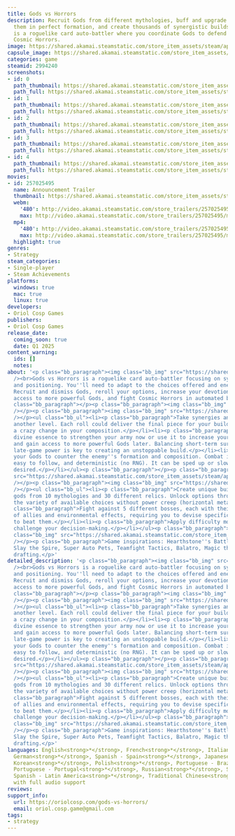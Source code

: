 ```yaml
---
title: Gods vs Horrors
description: Recruit Gods from different mythologies, buff and upgrade them, arrange
  them in perfect formation, and create thousands of synergistic builds! Gods vs Horrors
  is a roguelike card auto-battler where you coordinate Gods to defend the Earth against
  Cosmic Horrors.
image: https://shared.akamai.steamstatic.com/store_item_assets/steam/apps/2994240/header.jpg?t=1730815392
capsule_image: https://shared.akamai.steamstatic.com/store_item_assets/steam/apps/2994240/e87dc02c5c7ff56dff6ced356723b7faa3e7dc5a/capsule_231x87.jpg?t=1730815392
categories: game
steamid: 2994240
screenshots:
- id: 0
  path_thumbnail: https://shared.akamai.steamstatic.com/store_item_assets/steam/apps/2994240/ss_aa4ac719b2e21e592e83f9679c5a6f51e5e07e46.600x338.jpg?t=1730815392
  path_full: https://shared.akamai.steamstatic.com/store_item_assets/steam/apps/2994240/ss_aa4ac719b2e21e592e83f9679c5a6f51e5e07e46.1920x1080.jpg?t=1730815392
- id: 1
  path_thumbnail: https://shared.akamai.steamstatic.com/store_item_assets/steam/apps/2994240/ss_e60bc778a856a1a67c0c83938e2dd760b0dec60d.600x338.jpg?t=1730815392
  path_full: https://shared.akamai.steamstatic.com/store_item_assets/steam/apps/2994240/ss_e60bc778a856a1a67c0c83938e2dd760b0dec60d.1920x1080.jpg?t=1730815392
- id: 2
  path_thumbnail: https://shared.akamai.steamstatic.com/store_item_assets/steam/apps/2994240/ss_a5bd28199f1b2089870da7712d970c06f5f0df9b.600x338.jpg?t=1730815392
  path_full: https://shared.akamai.steamstatic.com/store_item_assets/steam/apps/2994240/ss_a5bd28199f1b2089870da7712d970c06f5f0df9b.1920x1080.jpg?t=1730815392
- id: 3
  path_thumbnail: https://shared.akamai.steamstatic.com/store_item_assets/steam/apps/2994240/ss_1c8ef6276a2e52a921abad6f9a24c6c9998f64b7.600x338.jpg?t=1730815392
  path_full: https://shared.akamai.steamstatic.com/store_item_assets/steam/apps/2994240/ss_1c8ef6276a2e52a921abad6f9a24c6c9998f64b7.1920x1080.jpg?t=1730815392
- id: 4
  path_thumbnail: https://shared.akamai.steamstatic.com/store_item_assets/steam/apps/2994240/ss_b142fd470603b74d3eca032c6cb7da7ca19e6e13.600x338.jpg?t=1730815392
  path_full: https://shared.akamai.steamstatic.com/store_item_assets/steam/apps/2994240/ss_b142fd470603b74d3eca032c6cb7da7ca19e6e13.1920x1080.jpg?t=1730815392
movies:
- id: 257025495
  name: Announcement Trailer
  thumbnail: https://shared.akamai.steamstatic.com/store_item_assets/steam/apps/257025495/df778721b9a7325409271f6ef7af4a8a2f5410be/movie_600x337.jpg?t=1730795879
  webm:
    '480': http://video.akamai.steamstatic.com/store_trailers/257025495/movie480_vp9.webm?t=1730795879
    max: http://video.akamai.steamstatic.com/store_trailers/257025495/movie_max_vp9.webm?t=1730795879
  mp4:
    '480': http://video.akamai.steamstatic.com/store_trailers/257025495/movie480.mp4?t=1730795879
    max: http://video.akamai.steamstatic.com/store_trailers/257025495/movie_max.mp4?t=1730795879
  highlight: true
genres:
- Strategy
steam_categories:
- Single-player
- Steam Achievements
platforms:
  windows: true
  mac: true
  linux: true
developers:
- Oriol Cosp Games
publishers:
- Oriol Cosp Games
release_date:
  coming_soon: true
  date: Q1 2025
content_warning:
  ids: []
  notes:
about: '<p class="bb_paragraph"><img class="bb_img" src="https://shared.akamai.steamstatic.com/store_item_assets/steam/apps/2994240/extras/roguelike_card_auto-battler.png?t=1730815392"
  /><br>Gods vs Horrors is a roguelike card auto-battler focusing on synergies, scaling,
  and positioning. You''ll need to adapt to the choices offered and enemy compositions.
  Recruit and dismiss Gods, reroll your options, increase your devotion level to get
  access to more powerful Gods, and fight Cosmic Horrors in automated battles.</p><p
  class="bb_paragraph"></p><p class="bb_paragraph"><img class="bb_img" src="https://shared.akamai.steamstatic.com/store_item_assets/steam/apps/2994240/extras/loop_gif_2.gif?t=1730815392"
  /></p><p class="bb_paragraph"><img class="bb_img" src="https://shared.akamai.steamstatic.com/store_item_assets/steam/apps/2994240/extras/all_decisions_matter.png?t=1730815392"
  /></p><ul class="bb_ul"><li><p class="bb_paragraph">Take synergies and scaling to
  another level. Each roll could deliver the final piece for your build or enable
  a crazy change in your composition.</p></li><li><p class="bb_paragraph">Spend your
  divine essence to strengthen your army now or use it to increase your devotion level
  and gain access to more powerful Gods later. Balancing short-term survival with
  late-game power is key to creating an unstoppable build.</p></li><li><p class="bb_paragraph">Position
  your Gods to counter the enemy''s formation and composition. Combat is automatic,
  easy to follow, and deterministic (no RNG). It can be sped up or slowed down as
  desired.</p></li></ul><p class="bb_paragraph"></p><p class="bb_paragraph"><img class="bb_img"
  src="https://shared.akamai.steamstatic.com/store_item_assets/steam/apps/2994240/extras/big_number_gif_2.gif?t=1730815392"
  /></p><p class="bb_paragraph"><img class="bb_img" src="https://shared.akamai.steamstatic.com/store_item_assets/steam/apps/2994240/extras/endless_variety.png?t=1730815392"
  /></p><ul class="bb_ul"><li><p class="bb_paragraph">Create unique builds with 165
  gods from 10 mythologies and 30 different relics. Unlock options through play, increasing
  the variety of available choices without power creep (horizontal meta-progression).</p></li><li><p
  class="bb_paragraph">Fight against 5 different bosses, each with their own cast
  of allies and environmental effects, requiring you to devise specific strategies
  to beat them.</p></li><li><p class="bb_paragraph">Apply difficulty modifiers to
  challenge your decision-making.</p></li></ul><p class="bb_paragraph"></p><p class="bb_paragraph"><img
  class="bb_img" src="https://shared.akamai.steamstatic.com/store_item_assets/steam/apps/2994240/extras/variety_2.gif?t=1730815392"
  /></p><p class="bb_paragraph">Game inspirations: Hearthstone''s Battlegrounds mode,
  Slay the Spire, Super Auto Pets, Teamfight Tactics, Balatro, Magic the Gathering
  drafting.</p>'
detailed_description: '<p class="bb_paragraph"><img class="bb_img" src="https://shared.akamai.steamstatic.com/store_item_assets/steam/apps/2994240/extras/roguelike_card_auto-battler.png?t=1730815392"
  /><br>Gods vs Horrors is a roguelike card auto-battler focusing on synergies, scaling,
  and positioning. You''ll need to adapt to the choices offered and enemy compositions.
  Recruit and dismiss Gods, reroll your options, increase your devotion level to get
  access to more powerful Gods, and fight Cosmic Horrors in automated battles.</p><p
  class="bb_paragraph"></p><p class="bb_paragraph"><img class="bb_img" src="https://shared.akamai.steamstatic.com/store_item_assets/steam/apps/2994240/extras/loop_gif_2.gif?t=1730815392"
  /></p><p class="bb_paragraph"><img class="bb_img" src="https://shared.akamai.steamstatic.com/store_item_assets/steam/apps/2994240/extras/all_decisions_matter.png?t=1730815392"
  /></p><ul class="bb_ul"><li><p class="bb_paragraph">Take synergies and scaling to
  another level. Each roll could deliver the final piece for your build or enable
  a crazy change in your composition.</p></li><li><p class="bb_paragraph">Spend your
  divine essence to strengthen your army now or use it to increase your devotion level
  and gain access to more powerful Gods later. Balancing short-term survival with
  late-game power is key to creating an unstoppable build.</p></li><li><p class="bb_paragraph">Position
  your Gods to counter the enemy''s formation and composition. Combat is automatic,
  easy to follow, and deterministic (no RNG). It can be sped up or slowed down as
  desired.</p></li></ul><p class="bb_paragraph"></p><p class="bb_paragraph"><img class="bb_img"
  src="https://shared.akamai.steamstatic.com/store_item_assets/steam/apps/2994240/extras/big_number_gif_2.gif?t=1730815392"
  /></p><p class="bb_paragraph"><img class="bb_img" src="https://shared.akamai.steamstatic.com/store_item_assets/steam/apps/2994240/extras/endless_variety.png?t=1730815392"
  /></p><ul class="bb_ul"><li><p class="bb_paragraph">Create unique builds with 165
  gods from 10 mythologies and 30 different relics. Unlock options through play, increasing
  the variety of available choices without power creep (horizontal meta-progression).</p></li><li><p
  class="bb_paragraph">Fight against 5 different bosses, each with their own cast
  of allies and environmental effects, requiring you to devise specific strategies
  to beat them.</p></li><li><p class="bb_paragraph">Apply difficulty modifiers to
  challenge your decision-making.</p></li></ul><p class="bb_paragraph"></p><p class="bb_paragraph"><img
  class="bb_img" src="https://shared.akamai.steamstatic.com/store_item_assets/steam/apps/2994240/extras/variety_2.gif?t=1730815392"
  /></p><p class="bb_paragraph">Game inspirations: Hearthstone''s Battlegrounds mode,
  Slay the Spire, Super Auto Pets, Teamfight Tactics, Balatro, Magic the Gathering
  drafting.</p>'
languages: English<strong>*</strong>, French<strong>*</strong>, Italian<strong>*</strong>,
  German<strong>*</strong>, Spanish - Spain<strong>*</strong>, Japanese<strong>*</strong>,
  Korean<strong>*</strong>, Polish<strong>*</strong>, Portuguese - Brazil<strong>*</strong>,
  Portuguese - Portugal<strong>*</strong>, Russian<strong>*</strong>, Simplified Chinese<strong>*</strong>,
  Spanish - Latin America<strong>*</strong>, Traditional Chinese<strong>*</strong><br><strong>*</strong>languages
  with full audio support
reviews:
support_info:
  url: https://oriolcosp.com/gods-vs-horrors/
  email: oriol.cosp.game@gmail.com
tags:
- strategy
---
```


